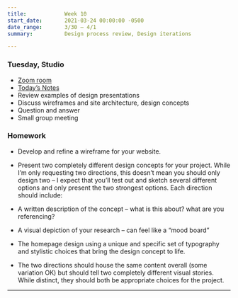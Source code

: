 ```yaml
---
title:            Week 10
start_date:       2021-03-24 00:00:00 -0500
date_range:       3/30 – 4/1
summary:          Design process review, Design iterations

---
```


### Tuesday, Studio
- [Zoom room](https://newschool.zoom.us/my/nikafisher)
- [Today&rsquo;s Notes](https://paper.dropbox.com/doc/Parsons-Week-10a-Elastic-Collections-Continue--BHxA78rM5BgM1jPKVIWxs~cHAQ-ZnwUnSCUIMLhozwdBLb4P)
- Review examples of design presentations
- Discuss wireframes and site architecture, design concepts
- Question and answer
- Small group meeting

### Homework
- Develop and refine a wireframe for your website.
- Present two completely different design concepts for your project. While I’m only requesting two directions, this doesn’t mean you should only design two – I expect that you’ll test out and sketch several different options and only present the two strongest options. Each direction should include:

- A written description of the concept – what is this about? what are you referencing?
- A visual depiction of your research – can feel like a “mood board”
- The homepage design using a unique and specific set of typography and stylistic choices that bring the design concept to life.
- The two directions should house the same content overall (some variation OK) but should tell two completely different visual stories. While distinct, they should both be appropriate choices for the project.

---
